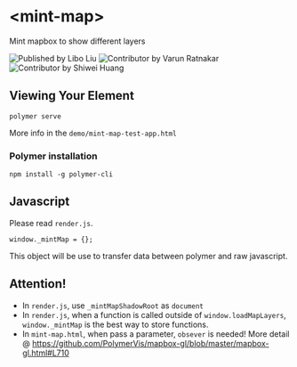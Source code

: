 # \<mint-map\>

Mint mapbox to show different layers

![Published by Libo Liu](https://img.shields.io/badge/Libo%20Liu-Author-blue.svg)
![Contributor by Varun Ratnakar](https://img.shields.io/badge/Varun%20Ratnakar-Contributor-blue.svg)
![Contributor by Shiwei Huang](https://img.shields.io/badge/Shiwei%20Huang-Bower%20Install-blue.svg)


## Viewing Your Element

```shell
polymer serve
```

More info in the `demo/mint-map-test-app.html`

### Polymer installation

```shell
npm install -g polymer-cli
```


## Javascript

Please read `render.js`.



```
window._mintMap = {};
```

This object will be use to transfer data between polymer and raw javascript.


## Attention!

- In `render.js`, use `_mintMapShadowRoot` as `document`
- In `render.js`, when a function is called outside of `window.loadMapLayers`, `window._mintMap` is the best way to store functions.
- In `mint-map.html`, when pass a parameter, `obsever` is needed! More detail @ https://github.com/PolymerVis/mapbox-gl/blob/master/mapbox-gl.html#L710
